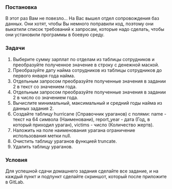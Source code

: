 ###  Постановка
В этот раз Вам не повезло… На Вас вышел отдел сопровождения баз данных. Они хотят, чтобы Вы немного поправили код, поэтому они выкатили список требований к запросам, которые надо сделать, чтобы они установили программы в боевую среду.

### Задачи
1. Выберите сумму зарплат по отделам из таблицы сотрудников и преобразуйте полученное значение в строку с денежной маской.
2. Преобразуйте дату найма сотрудников из таблицы сотрудников до первого января года найма.
3. Отдельным запросом преобразуйте полученные значения в задании 2 в текст со значением года.
4. Отдельным запросом преобразуйте полученные значения в задании 2 в число со значением года.
5. Вычислите минимальный, максимальный и средний годы найма из данных задания 2.
6. Создайте таблицу hurricane (Справочник ураганов) с полями: name - текст на 64 символа (Наименовани), report_year - дата (Год, в который приходил ураган), victims - число (Количество жертв).
7. Наложить на поле наименования урагана ограничение использования метки null.
8. Очистить таблицу ураганов функцией truncate.
9. Удалить таблицу ураганов.

### Условия
Для успешной сдачи домашнего задания сделайте все задание, и на каждый пункт и подпункт сделайте скриншот, который после приложите в GitLab.
